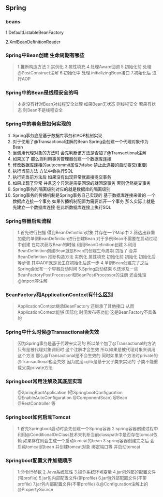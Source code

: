 
## Spring

### beans
1.DefaultListableBeanFactory

2.XmlBeanDefinitionReader


### Spring中Bean创建 生命周期有哪些
> 1.推断构造方法
> 2.实例化
> 3.属性填充
> 4.处理Aware回调
> 5.初始化前 处理@PostConstruct注解
> 6.初始化中 处理 initializingBean接口
> 7.初始化后  进行AOP
> 
### Spring中的Bean是线程安全的吗
> 本身没有针对Bean对线程安全处理  如果Bean无状态 则线程安全  若果有状态 则Bean不是线程安全
> 
### Spring中的事务是如何实现的
1. Spring事务底层基于数据库事务和AOP机制实现
2. 对于使用了@Transactional注解的Bean Spring会创建一个代理对象作为Bean
3. 当调用代理对象的方法时 会先判断该方法是否加了@Transactional注解
4. 如果加了 那么则利用事务管理器创建一个数据库连接
5. 修改数据库连接的autocommit属性为false 禁止此连接的自动提交(重要)
6. 执行当前方法 方法中会执行SQL
7. 执行完当前方法后 如果没有出现异常就直接提交事务
8. 如果出现了异常 并且这个异常是需要回滚的就回滚事务 否则仍然提交事务
9. Spring事务的隔离级别对应的就是数据库的隔离级别
10. Spring事务的传播机制是Spring事务自己实现的  基于数据库连接来做的  一个数据库连接一个事务 如果传播机制配置为需要新开一个事务 那么实际上就是先建立一个数据库连接 在此新数据库连接上执行SQL

### Spring容器启动流程
> 1.首先进行扫描  得到BeanDefinition对象 并存在一个Map中
> 2.筛选出非懒加载的单例BeanDefinition进行创建Bean 对于多例Bean不需要在启动过程中创建 在每次获取Bean的时候 利用BeanDefinition创建
> 3.利用BeanDefinition创建Bean就是Bean的创建生命周期 包括了 合并BeanDefinition 推断构造方法 实例化 属性填充  初始化前 初始化  初始化后等步骤 其中AOP就是发生在初始化后这一步
> 4.单例Bean创建完了之后 Spring会发布一个容器启动时间
> 5.Spring启动结束
> 6.还涉及一些BeanFactoryPostProcessor和BeanPostProcessor的注册  还会处理@Import等注解
> 
### BeanFactory和ApplicationContext有什么区别
> ApplicationContext继承BeanFactory   还继承了其他接口 从而ApplicationContext能够 国际化 时间发布等功能 这是BeanFactory不具备的

### Spring中什么时候@Transactional会失效
> 因为Spring事务是基于代理来实现的 所以某个加了@Transactional的方法只有是被代理对象调用时 这个注解才会生效  所以如果是被代理对象来调用这个方法 那么@Transactional是不会生效的
> 同时如果某个方法时private的 @Transactional也会失效 因为底层cglib是基于父子类来实现的  子类不能重载父类private方法
> 
>
### Springboot常用注解及其底层实现
> @SpringBootApplication  (@SpringbootConfiguration  @EnableAutoConfiguration  @ComponentScan)
> @Bean
> @RestController 等
> 
### Springboot如何启动Tomcat
> 1.首先Springboot启动时会先创建一个Spring容器
> 2.spring容器创建过程中 利用@ConditionalOnClass技术来判断当前classpath中是否存在tomcat依赖 如果存在则会生成一个启动tomcat的bean
> 3.spring容器创建完之后 会启动tomcat的bean 并创建tomcat对象 绑定端口等 并启动tomcat
> 
### Springboot配置文件加载顺序
> 1.命令行参数
> 2.Java系统属性
> 3.操作系统环境变量
> 4.jar包外部的配置文件(带profile)
> 5.jar包内部配置文件(带profile)
> 6.jar包外部配置文件(不带profile)
> 7.jar包内部配置文件(不带profile)
> 8.@Configuration注解上的@PropertySource